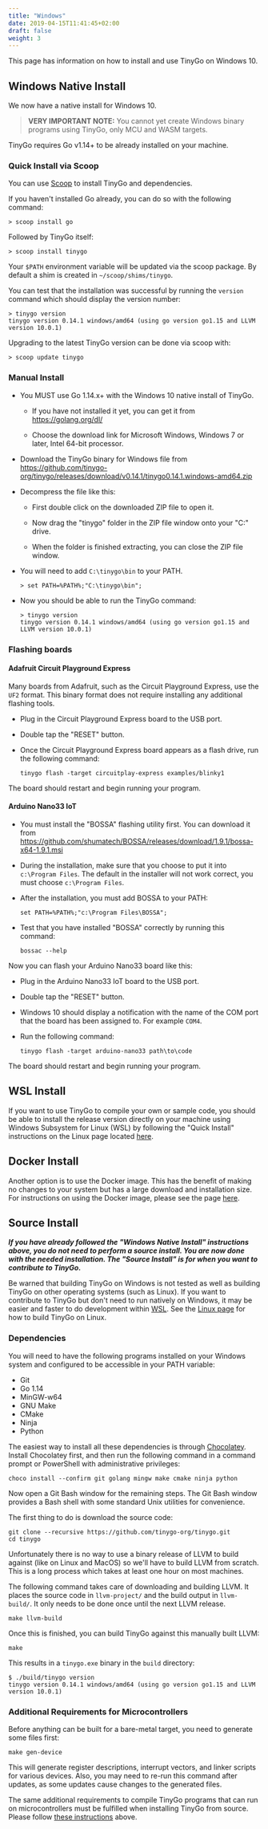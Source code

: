 ```yaml
---
title: "Windows"
date: 2019-04-15T11:41:45+02:00
draft: false
weight: 3
---
```


This page has information on how to install and use TinyGo on Windows 10.

## Windows Native Install

We now have a native install for Windows 10.

> **VERY IMPORTANT NOTE:** 
> You cannot yet create Windows binary programs using TinyGo, only MCU and WASM targets.

TinyGo requires Go v1.14+ to be already installed on your machine.

### Quick Install via Scoop

You can use [Scoop](https://scoop.sh/) to install TinyGo and dependencies.

If you haven't installed Go already, you can do so with the following command:

```shell
> scoop install go
```

Followed by TinyGo itself:

```shell
> scoop install tinygo
```

Your `$PATH` environment variable will be updated via the scoop package. By default a shim is created in `~/scoop/shims/tinygo`.

You can test that the installation was successful by running the `version` command which should display the version number:

```shell
> tinygo version
tinygo version 0.14.1 windows/amd64 (using go version go1.15 and LLVM version 10.0.1)
```

Upgrading to the latest TinyGo version can be done via scoop with:

```shell
> scoop update tinygo
```

### Manual Install

- You MUST use Go 1.14.x+ with the Windows 10 native install of TinyGo.

    - If you have not installed it yet, you can get it from https://golang.org/dl/

    - Choose the download link for Microsoft Windows, Windows 7 or later, Intel 64-bit processor.

- Download the TinyGo binary for Windows file from https://github.com/tinygo-org/tinygo/releases/download/v0.14.1/tinygo0.14.1.windows-amd64.zip

- Decompress the file like this:

    - First double click on the downloaded ZIP file to open it.

    - Now drag the "tinygo" folder in the ZIP file window onto your "C:" drive.

    - When the folder is finished extracting, you can close the ZIP file window.

- You will need to add `C:\tinygo\bin` to your PATH.

    ```shell
    > set PATH=%PATH%;"C:\tinygo\bin";
    ```

- Now you should be able to run the TinyGo command:

    ```
    > tinygo version
    tinygo version 0.14.1 windows/amd64 (using go version go1.15 and LLVM version 10.0.1)
    ```

### Flashing boards

#### Adafruit Circuit Playground Express

Many boards from Adafruit, such as the Circuit Playground Express, use the `UF2` format. This binary format does not require installing any additional flashing tools.

- Plug in the Circuit Playground Express board to the USB port.

- Double tap the "RESET" button.

- Once the Circuit Playground Express board appears as a flash drive, run the following command:

    ```shell
    tinygo flash -target circuitplay-express examples/blinky1
    ```

The board should restart and begin running your program.

#### Arduino Nano33 IoT

- You must install the "BOSSA" flashing utility first. You can download it from https://github.com/shumatech/BOSSA/releases/download/1.9.1/bossa-x64-1.9.1.msi

- During the installation, make sure that you choose to put it into `c:\Program Files`. The default in the installer will not work correct, you must choose `c:\Program Files`.

- After the installation, you must add BOSSA to your PATH:

    ```shell
    set PATH=%PATH%;"c:\Program Files\BOSSA";
    ```

- Test that you have installed "BOSSA" correctly by running this command:

    ```shell
    bossac --help
    ```

Now you can flash your Arduino Nano33 board like this:

- Plug in the Arduino Nano33 IoT board to the USB port.

- Double tap the "RESET" button.

- Windows 10 should display a notification with the name of the COM port that the board has been assigned to. For example `COM4`.

- Run the following command:

    ```shell
    tinygo flash -target arduino-nano33 path\to\code
    ```

The board should restart and begin running your program.

## WSL Install

If you want to use TinyGo to compile your own or sample code, you should be able to install the release version directly on your machine using Windows Subsystem for Linux (WSL) by following the "Quick Install" instructions on the Linux page located [here](../linux).

## Docker Install

Another option is to use the Docker image. This has the benefit of making no changes to your system but has a large download and installation size. For instructions on using the Docker image, please see the page [here](../using-docker).

## Source Install

***If you have already followed the "Windows Native Install" instructions above, you do not need to perform a source install. You are now done with the needed installation. The "Source Install" is for when you want to contribute to TinyGo.***

Be warned that building TinyGo on Windows is not tested as well as building TinyGo on other operating systems (such as Linux). If you want to contribute to TinyGo but don't need to run natively on Windows, it may be easier and faster to do development within [WSL](https://docs.microsoft.com/en-us/windows/wsl/install-win10). See the [Linux page](../linux) for how to build TinyGo on Linux.

### Dependencies

You will need to have the following programs installed on your Windows system and configured to be accessible in your PATH variable:

  * Git
  * Go 1.14
  * MinGW-w64
  * GNU Make
  * CMake
  * Ninja
  * Python

The easiest way to install all these dependencies is through [Chocolatey](https://chocolatey.org/). Install Chocolatey first, and then run the following command in a command prompt or PowerShell with administrative privileges:

    choco install --confirm git golang mingw make cmake ninja python

Now open a Git Bash window for the remaining steps. The Git Bash window provides a Bash shell with some standard Unix utilities for convenience.

The first thing to do is download the source code:

```shell
git clone --recursive https://github.com/tinygo-org/tinygo.git
cd tinygo
```

Unfortunately there is no way to use a binary release of LLVM to build against (like on Linux and MacOS) so we'll have to build LLVM from scratch. This is a long process which takes at least one hour on most machines.

The following command takes care of downloading and building LLVM. It places the
source code in `llvm-project/` and the build output in `llvm-build/`. It only needs to
be done once until the next LLVM release.

```shell
make llvm-build
```

Once this is finished, you can build TinyGo against this manually built LLVM:

```shell
make
```

This results in a `tinygo.exe` binary in the `build` directory:

```text
$ ./build/tinygo version
tinygo version 0.14.1 windows/amd64 (using go version go1.15 and LLVM version 10.0.1)
```

### Additional Requirements for Microcontrollers

Before anything can be built for a bare-metal target, you need to generate some
files first:

```shell
make gen-device
```

This will generate register descriptions, interrupt vectors, and linker scripts
for various devices. Also, you may need to re-run this command after updates,
as some updates cause changes to the generated files.

The same additional requirements to compile TinyGo programs that can run on microcontrollers must be fulfilled when installing TinyGo from source. Please follow [these instructions](#additional-requirements-for-microcontrollers) above.
